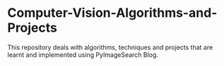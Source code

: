 # Computer-Vision-Algorithms-and-Projects
This repository deals with algorithms, techniques and projects that are learnt and implemented using PyImageSearch Blog.
